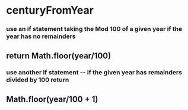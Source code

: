 # centuryFromYear 
### use an if statement taking the Mod 100 of a given year if the year has no remainders 
## return Math.floor(year/100)
### use another if statement -- if the given year has remainders divided by 100 return 
## Math.floor(year/100 + 1)